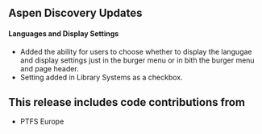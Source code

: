 ## Aspen Discovery Updates

#### Languages and Display Settings
- Added the ability for users to choose whether to display the langugae and display settings just in the burger menu or in bith the burger menu and page header. 
- Setting added in Library Systems as a checkbox. 

## This release includes code contributions from 
- PTFS Europe